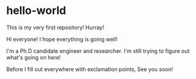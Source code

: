 # hello-world
This is my very first repository! Hurray!

Hi everyone! 
I hope everything is going well!

I'm a Ph.D candidate engineer and researcher.
I'm still trying to figure out what's going on here!

Before I fill out everywhere with exclamation points,
See you soon!
